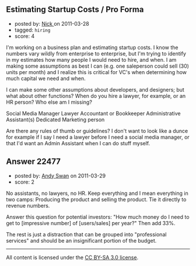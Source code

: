 ## Estimating Startup Costs / Pro Forma

- posted by: [Nick ](https://stackexchange.com/users/-1/1502-nick) on 2011-03-28
- tagged: `hiring`
- score: 4

I'm working on a business plan and estimating startup costs. I know the numbers vary wildly from enterprise to enterprise, but I'm trying to identify in my estimates how many people I would need to hire, and when. I am making some assumptions as best I can (e.g. one saleperson could sell (30) units per month) and I realize this is critical for VC's when determining how much capital we need and when. 

I can make some other assumptions about developers, and designers; but what about other functions? When do you hire a lawyer, for example, or an HR person? Who else am I missing? 

Social Media Manager
Lawyer
Accountant or Bookkeeper
Administrative Assistant(s)
Dedicated Marketing person

Are there any rules of thumb or guidelines? I don't want to look like a dunce for example if I say I need a lawyer before I need a social media manager, or that I'd want an Admin Assistant when I can do stuff myself. 




## Answer 22477

- posted by: [Andy Swan](https://stackexchange.com/users/-1/8683-andy-swan) on 2011-03-29
- score: 2

No assistants, no lawyers, no HR.  Keep everything and I mean everything in two camps:  Producing the product and selling the product.  Tie it directly to revenue numbers.

Answer this question for potential investors:  "How much money do I need to get to [impressive number] of [users/sales] per year?"  Then add 33%.  

The rest is just a distraction that can be grouped into "professional services" and should be an insignificant portion of the budget. 





---

All content is licensed under the [CC BY-SA 3.0 license](https://creativecommons.org/licenses/by-sa/3.0/).
